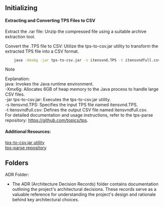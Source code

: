 ## Initializing

#### Extracting and Converting TPS Files to CSV  
Extract the .rar file: Unzip the compressed file using a suitable archive extraction tool.  

Convert the .TPS file to CSV: Utilize the tps-to-csv.jar utility to transform the extracted TPS file into a CSV format.  
```bash
    java -Xmx6g -jar tps-to-csv.jar -s itensvnd.TPS -t itensvndfull.csv
```
    
> [!NOTE]  
> Explanation:  
java: Invokes the Java runtime environment.  
-Xmx6g: Allocates 6GB of heap memory to the Java process to handle large CSV files.  
-jar tps-to-csv.jar: Executes the tps-to-csv.jar utility.  
-s itensvnd.TPS: Specifies the input TPS file named itensvnd.TPS.  
-t itensvndfull.csv: Defines the output CSV file named itensvndfull.csv.  
For detailed documentation and usage instructions, refer to the tps-parse repository: https://github.com/topics/tps.  

#### Additional Resources:  
[tps-to-csv.jar utility](https://github.com/topics/tps)  
[tps-parse repository](https://github.com/topics/tps)

## Folders
ADR Folder:
- The ADR (Architecture Decision Records) folder contains documentation outlining the project's architectural decisions. These records serve as a valuable reference for understanding the project's design and rationale behind key architectural choices.